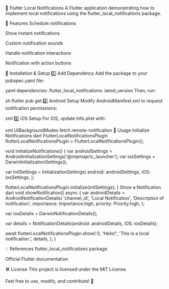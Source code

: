 📢 Flutter Local Notifications
A Flutter application demonstrating how to implement local notifications using the flutter_local_notifications package.

📝 Features
Schedule notifications

Show instant notifications

Custom notification sounds

Handle notification interactions

Notification with action buttons

🚀 Installation & Setup
1️⃣ Add Dependency
Add the package to your pubspec.yaml file:

yaml
dependencies:
  flutter_local_notifications: latest_version
Then, run:

sh
flutter pub get
2️⃣ Android Setup
Modify AndroidManifest.xml to request notification permissions:

xml
<uses-permission android:name="android.permission.RECEIVE_BOOT_COMPLETED"/>
3️⃣ iOS Setup
For iOS, update Info.plist with:

xml
<key>UIBackgroundModes</key>
<array>
    <string>fetch</string>
    <string>remote-notification</string>
</array>
🎯 Usage
Initialize Notifications
dart
FlutterLocalNotificationsPlugin flutterLocalNotificationsPlugin =
    FlutterLocalNotificationsPlugin();

void initializeNotifications() {
  var androidSettings = AndroidInitializationSettings('@mipmap/ic_launcher');
  var iosSettings = DarwinInitializationSettings();
  
  var initSettings = InitializationSettings(
    android: androidSettings,
    iOS: iosSettings,
  );

  flutterLocalNotificationsPlugin.initialize(initSettings);
}
Show a Notification
dart
void showNotification() async {
  var androidDetails = AndroidNotificationDetails(
    'channel_id',
    'Local Notification',
    'Description of notification',
    importance: Importance.high,
    priority: Priority.high,
  );
  
  var iosDetails = DarwinNotificationDetails();
  
  var details = NotificationDetails(android: androidDetails, iOS: iosDetails);
  
  await flutterLocalNotificationsPlugin.show(
    0, 
    'Hello!', 
    'This is a local notification.', 
    details,
  );
}


💡 References
flutter_local_notifications package

Official Flutter documentation

🛠️ License
This project is licensed under the MIT License.

Feel free to use, modify, and contribute! 🚀
